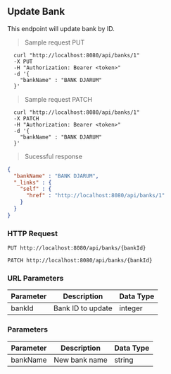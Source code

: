 ## Update Bank
This endpoint will update bank by ID.

> Sample request PUT

```shell
  curl "http://localhost:8080/api/banks/1"
  -X PUT
  -H "Authorization: Bearer <token>"
  -d '{
    "bankName" : "BANK DJARUM"
  }'
```

> Sample request PATCH

```shell
  curl "http://localhost:8080/api/banks/1"
  -X PATCH
  -H "Authorization: Bearer <token>"
  -d '{
    "bankName" : "BANK DJARUM"
  }'
```

> Sucessful response

```json
{
  "bankName" : "BANK DJARUM",
  "_links" : {
    "self" : {
      "href" : "http://localhost:8080/api/banks/1"
    }
  }
}
```

### HTTP Request

`PUT http://localhost:8080/api/banks/{bankId}`

`PATCH http://localhost:8080/api/banks/{bankId}`

### URL Parameters

Parameter | Description | Data Type
--------- | ----------- | ---------
bankId | Bank ID to update | integer

### Parameters

Parameter | Description | Data Type
--------- | ----------- | ---------
bankName | New bank name | string